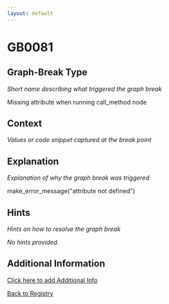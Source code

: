 ```yaml
---
layout: default
---
```

# GB0081

## Graph-Break Type
*Short name describing what triggered the graph break*

Missing attribute when running call_method node

## Context
*Values or code snippet captured at the break point*



## Explanation
*Explanation of why the graph break was triggered*

make_error_message("attribute not defined")

## Hints
*Hints on how to resolve the graph break*

*No hints provided.*


## Additional Information

<!-- ADDITIONAL INFORMATION START - Add custom information below this line -->

<!-- ADDITIONAL INFORMATION END -->


[Click here to add Additional Info](https://github.com/pytorch-labs/compile-graph-break-site/edit/main/docs/gb/gb0081.md)

[Back to Registry](../index.html)
